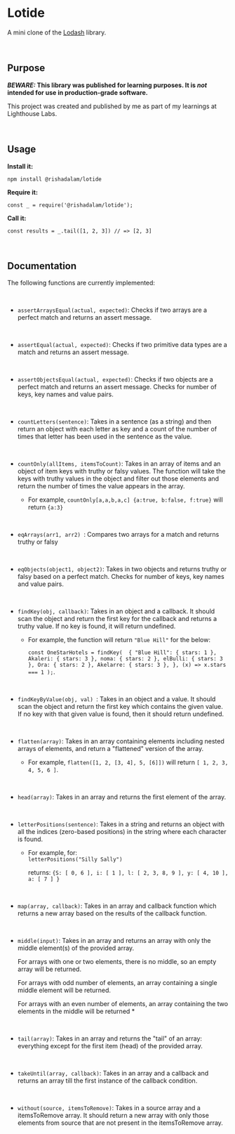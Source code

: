 # Lotide

A mini clone of the [Lodash](https://lodash.com) library.

<br>

## Purpose

**_BEWARE:_ This library was published for learning purposes. It is _not_ intended for use in production-grade software.**

This project was created and published by me as part of my learnings at Lighthouse Labs. 

<br>

## Usage

**Install it:**

`npm install @rishadalam/lotide`

**Require it:**

`const _ = require('@rishadalam/lotide');`

**Call it:**

`const results = _.tail([1, 2, 3]) // => [2, 3]`

<br>

## Documentation

The following functions are currently implemented:

<br>

* `assertArraysEqual(actual, expected)`:
   Checks if two arrays are a perfect match and returns an assert message.

<br>

* `assertEqual(actual, expected)`:
Checks if two primitive data types are a match and returns an assert message.

<br>

* `assertObjectsEqual(actual, expected)`: 
Checks if two objects are a perfect match and returns an assert message. Checks for number of keys, key names and value pairs.

<br>

* `countLetters(sentence)`: Takes in a sentence (as a string) and then return an object with each letter as key and a count of the number of times that letter has been used in the sentence as the value.

<br>

* `countOnly(allItems, itemsToCount)`: Takes in an array of items and an object of item keys with truthy or falsy values. The function will take the keys with truthy values in the object and filter out those elements and return the number of times the value appears in the array. 

  * For example, `countOnly[a,a,b,a,c] {a:true, b:false, f:true}` will return  `{a:3}`

<br>

* `eqArrays(arr1, arr2) `: Compares two arrays for a match and returns truthy or falsy

<br>

* `eqObjects(object1, object2)`: Takes in two objects and returns truthy or falsy based on a perfect match. Checks for number of keys, key names and value pairs.

<br>

* `findKey(obj, callback)`: Takes in an object and a callback. It should scan the object and return the first key for the callback and returns a truthy value. If no key is found, it will return undefined.


   * For example, the function will return `"Blue Hill"` for the below:

      `const OneStarHotels = findKey( 
  {
    "Blue Hill": { stars: 1 },
    Akaleri: { stars: 3 },
    noma: { stars: 2 },
    elBulli: { stars: 3 },
    Ora: { stars: 2 },
    Akelarre: { stars: 3 },
  },
  (x) => x.stars === 1
);`.

<br>

* `findKeyByValue(obj, val) `: Takes in an object and a value. It should scan the object and return the first key which contains the given value. If no key with that given value is found, then it should return undefined.

<br>

* `flatten(array)`: Takes in an array containing elements including nested arrays of elements, and return a "flattened" version of the array.
  
  * For example, `flatten([1, 2, [3, 4], 5, [6]])` will return `[ 1, 2, 3, 4, 5, 6 ]`.
  
<br>

* `head(array)`: Takes in an array and returns the first element of the array.

<br>

* `letterPositions(sentence)`: Takes in a string and returns an object with all the indices (zero-based positions) in the string where each character is found.
  
  * For example, for:  
    `letterPositions("Silly Sally")`

    returns:
     `{S: [ 0, 6 ], i: [ 1 ], l: [ 2, 3, 8, 9 ], y: [ 4, 10 ], a: [ 7 ] }`

<br>

* `map(array, callback)`: Takes in an array and callback function which  returns a new array based on the results of the callback function.

<br>

* `middle(input)`: Takes in an array and returns an array with only the middle element(s) of the provided array. 

  For arrays with one or two elements, there is no middle, so an empty array will be returned.
  
  For arrays with odd number of elements, an array containing a single middle element will be returned.

  For arrays with an even number of elements, an array containing the two elements in the middle will be returned *

<br>

  * `tail(array)`: Takes in an array and returns the "tail" of an array: everything except for the first item (head) of the provided array.

<br>

  * `takeUntil(array, callback)`:  Takes in an array and a callback and returns an array till the first instance of the callback condition.

<br>

* `without(source, itemsToRemove)`: Takes in a source array and a itemsToRemove array. It should return a new array with only those elements from source that are not present in the itemsToRemove array.